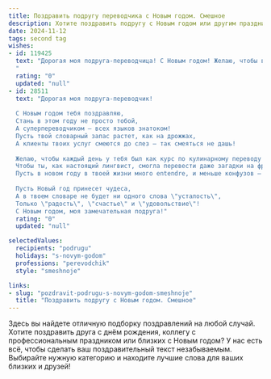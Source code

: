 ```yaml
---
title: Поздравить подругу переводчика с Новым годом. Смешное
description: Хотите поздравить подругу с Новым годом или другим праздником? Наш ИИ создаст незабываемое поздравление, а вы обязательно выделитесь среди других.  
date: 2024-11-12
tags: second tag
wishes:
- id: 119425
  text: "Дорогая моя подруга-переводчица! С Новым годом! Желаю, чтобы в новом году все твои переводы были безупречными, а клиенты — щедрыми и понимающими (даже если текст на китайском с использованием древних диалектов). Пусть твой год будет полон ярких впечатлений, а не только занудных деловых писем!  Пусть шампанское льётся рекой, а работа —  легко и быстро переводится на режим \"отпуск\"!
  "
  rating: "0"
  updated: "null"
- id: 28511
  text: "Дорогая моя подруга-переводчик!
  
  С Новым годом тебя поздравляю,
  Стань в этом году не просто тобой,
  А суперпереводчиком — всех языков знатоком!
  Пусть твой словарный запас растет, как на дрожжах,
  А клиенты твоих услуг смеются до слез — так смеяться не дашь!
  
  Желаю, чтобы каждый день у тебя был как курс по кулинарному переводу — вкусным и насыщенным,
  Чтобы ты, как настоящий лингвист, смогла перевести даже загадки на французский — не смущаясь и не болея!
  Пусть в новом году в твоей жизни много entendre, и меньше конфузов — так как \"ваше, ваше\", но \"ваши, ваши\"!
  
  Пусть Новый год принесет чудеса,
  А в твоем словаре не будет ни одного слова \"усталость\",
  Только \"радость\", \"счастье\" и \"удовольствие\"!
  С Новым годом, моя замечательная подруга!"
  rating: "0"
  updated: "null"

selectedValues:
  recipients: "podrugu"
  holidays: "s-novym-godom"
  professions: "perevodchik"
  style: "smeshnoje"

links:
- slug: "pozdravit-podrugu-s-novym-godom-smeshnoje"
  title: "Поздравить подругу с Новым годом. Смешное"
---
```


Здесь вы найдете отличную подборку поздравлений на любой случай.
Хотите поздравить друга с днём рождения, коллегу с профессиональным праздником или близких с Новым годом? У нас есть всё, чтобы сделать ваш поздравительный текст незабываемым. Выбирайте нужную категорию и находите лучшие слова для ваших близких и друзей!
